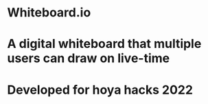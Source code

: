 # Whiteboard.io
# A digital whiteboard that multiple users can draw on live-time
# Developed for hoya hacks 2022
